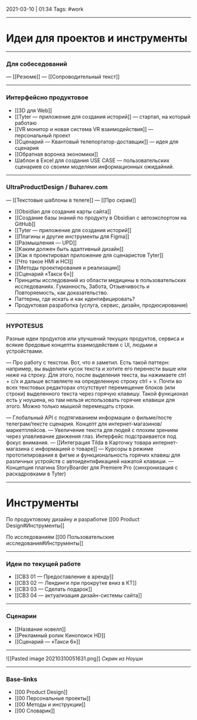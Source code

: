 2021-03-10 | 01:34
Tags: #work 
___

# Идеи для проектов и инструменты

---

### Для собеседований
— [[Резюме]]
— [[Сопроводительный текст]]


___
### Интерфейсно продуктовое
- [[3D для Web]]
- [[Tyter — приложение для создания историй]] — стартап, на который работаю
- [[VR монитор и новая система VR взаимодействия]] — персональный проект
- [[Сценарий — Квантовый телепортатор-доставщик]] — идея для сценария
- [[Обратная воронка экономики]]
- Шаблон в Excel для создания USE CASE — пользовательских сценариев со своими моделями информационных ожидайний.


---

### UltraProductDesign / Buharev.com
— [[Текстовые шаблоны в телеге]]
— [[Про скрам]]
- [[Obsidian для создания карты сайта]]
- [[Создание базы знаний по продукту в Obsidian с автоэкспортом на GitHub]]
- [[Tyter — приложение для создания историй]]
- [[Плагины и другие инструменты для Figma]]
- [[Размышления — UPD]]
- [[Каким должен быть адаптивный дизайн]]
- [[Как я проектировал приложение для сценаристов Tyter]]
- [[Что такое HMI и HCI]]
- [[Методы проектирования и реализации]]
- [[Сценарий «Такси 6»]]
- Принципы исследований из области медицины в пользовательских исследованиях. Гуманность, Забота, Отзывчивость и Повторяемость, как доказательство.
- Паттерны, где искать и как идентифицировать?
- Продуктовая разработка (услуга, сервис, дизайн, продюсирование)

---

### HYPOTESUS
Разные идеи продуктов или улучшений текущих продуктов, сервиса и всякие бредовые концепты взаимодействия с UI, людьми и устройствами.

— Про работу с текстом. 
Вот, что я заметил. Есть такой паттерн: например, вы выделили кусок текста и хотите его перенести выше или ниже на строку. Для этого, после выделения текста, вы нажимаете ctrl + c/x и дальше вставляете на определенную строку ctrl + v. Почти во всех текстовых редакторах отсутствует перемещение блоков (или строки) выделенного текста через горячую клавишу. Такой функционал есть у ноушена, но там нельзя использовать горячие клавиши для этого. Можно только мышкой перемещать строки. 


 
— Глобальный API с подтягиванием информации о фильме/посте телеграм/тексте сценария. Концепт для интернет-магазинов/маркетплейсов.
— Увеличение текста для людей с плохим зрением через улавливание движения глаз. Интерфейс подстраивается под фокус внимания.
— [[Интеграция Tilda в Карточку товара интернет-магазина с информацией о товаре]]
— Курсоры в режиме прототипирования в фигме и функциональность горячих клавиш для различных устройств с автоидентификацией нажатой клавиши.
— Концепция плагина StoryBoarder для Premiere Pro (синхронизация с раскадровками в Tyter)

---

# Инструменты

По продуктовому дизайну и разработке
[[00 Product Design#Инструменты]]

По исследованиям
[[00 Пользовательские исследования#Инструменты]]

---

### Идеи по текущей работе
- [[СВЗ 01 — Предоставление в аренду]]
- [[СВЗ 02 — Лендинги при прокрутке вниз в КТ]]
- [[СВЗ 03 — Сделать подарок]]
- [[СВЗ 04 — актуализация дизайн-системы сайта]]

---

### Сценарии
- [[Название новелл]]
- [[Рекламный ролик Кинопоиск HD]]
- [[Сценарий — «Такси 6»]]





---

![[Pasted image 20210310051631.png]]
*Скрин из Ноушн*

___
### Base-links
- [[00 Product Design]]
- [[00 Персональные проекты]]
- [[00 Методы и инструкции]]
- [[00 Словарик]]

